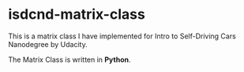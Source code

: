 # isdcnd-matrix-class
This is a matrix class I have implemented for Intro to Self-Driving Cars Nanodegree by Udacity. 

The Matrix Class is written in <b>Python</b>. 

